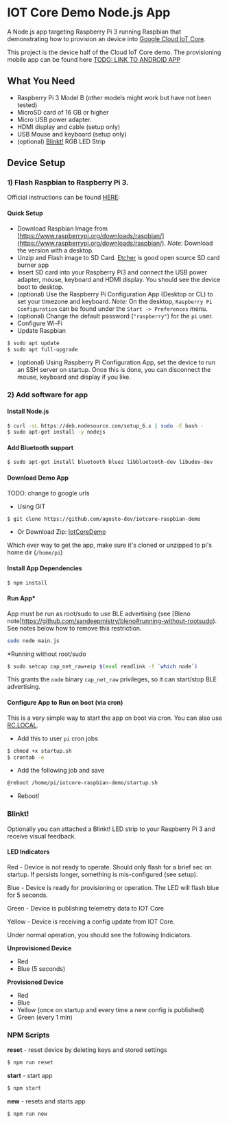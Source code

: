 # IOT Core Demo Node.js App
A Node.js app targeting Raspberry Pi 3 running Raspbian that demonstrating how to provision an device into [Google Cloud IoT Core](https://cloud.google.com/iot-core/).  

This project is the device half of the Cloud IoT Core demo. The provisioning mobile app can be found here [TODO: LINK TO ANDROID APP](TODO) 

## What You Need

- Raspberry Pi 3 Model B (other models might work but have not been tested)
- MicroSD card of 16 GB or higher
- Micro USB power adapter.
- HDMI display and cable (setup only)
- USB Mouse and keyboard (setup only)
- (optional) [Blinkt!](https://shop.pimoroni.com/products/blinkt) RGB LED Strip

## Device Setup

### 1) Flash Raspbian to Raspberry Pi 3.
Official instructions can be found [HERE](https://www.raspberrypi.org/documentation/installation/installing-images/README.md): 

#### Quick Setup
- Download Raspbian Image from [https://www.raspberrypi.org/downloads/raspbian/](https://www.raspberrypi.org/downloads/raspbian/). _Note:_ Download the version with a desktop. 
- Unzip and Flash image to SD Card. [Etcher](https://etcher.io/) is good open source SD card burner app
- Insert SD card into your Raspberry Pi3 and connect the USB power adapter, mouse, keyboard and  HDMI display.  You should see the device boot to desktop.
- (optional) Use the Raspberry Pi Configuration App (Desktop or CL) to set your timezone and keyboard.  _Note:_ On the desktop, `Raspberry Pi Configuration` can be found under the `Start -> Preferences` menu.
- (optional) Change the default password (`"raspberry"`) for the `pi` user.
- Configure Wi-Fi 
- Update Raspbian
```bash
$ sudo apt update
$ sudo apt full-upgrade
```
- (optional) Using Raspberry Pi Configuration App, set the device to run an SSH server on startup. Once this is done, you can disconnect the mouse, keyboard and display if you like.  

### 2) Add software for app

#### Install Node.js
```bash
$ curl -sL https://deb.nodesource.com/setup_6.x | sudo -E bash -
$ sudo apt-get install -y nodejs
````
#### Add Bluetooth support 

```bash
$ sudo apt-get install bluetooth bluez libbluetooth-dev libudev-dev
```

#### Download Demo App

TODO: change to google urls

- Using GIT 
```bash
$ git clone https://github.com/agosto-dev/iotcore-raspbian-demo
```

- Or Download Zip: [IotCoreDemo](https://github.com/agosto-dev/iotcore-raspbian-demo/releases)
 
Which ever way to get the app, make sure it's cloned or unzipped to pi's home dir (`/home/pi`) 

 
#### Install App Dependencies

```bash
$ npm install
```

#### Run App*

App must be run as root/sudo to use BLE advertising (see [Bleno note]https://github.com/sandeepmistry/bleno#running-without-rootsudo).  See notes below how to remove this restriction.

```bash
sudo node main.js
```

*Running without root/sudo

```bash
$ sudo setcap cap_net_raw+eip $(eval readlink -f `which node`)
```

This grants the `node` binary `cap_net_raw` privileges, so it can start/stop BLE advertising.

#### Configure App to Run on boot (via cron)

This is a very simple way to start the app on boot via cron.  You can also use [RC.LOCAL](https://www.raspberrypi.org/documentation/linux/usage/rc-local.md).  

- Add this to user `pi` cron jobs
```bash
$ chmod +x startup.sh
$ crontab -e
```
- Add the following job and save
```bash
@reboot /home/pi/iotcore-raspbian-demo/startup.sh
```
- Reboot!

### Blinkt!
Optionally you can attached a Blinkt! LED strip to your Raspberry Pi 3 and receive visual feedback.

#### LED Indicators

Red - Device is not ready to operate.  Should only flash for a brief sec on startup.  If persists longer, something is mis-configured (see setup).

Blue - Device is ready for provisioning or operation. The LED will flash blue for 5 seconds.

Green - Device is publishing telemetry data to IOT Core   

Yellow - Device is receiving a config update from IOT Core.

Under normal operation, you should see the following Indiciators.

**Unprovisioned Device**
- Red 
- Blue (5 seconds)

**Provisioned Device**
- Red
- Blue
- Yellow (once on startup and every time a new config is published)
- Green (every 1 min)

### NPM Scripts

**reset** - reset device by deleting keys and stored settings  
```bash
$ npm run reset
```

**start** - start app  
```bash
$ npm start
```

**new** - resets and starts app  
```bash
$ npm run new
```
